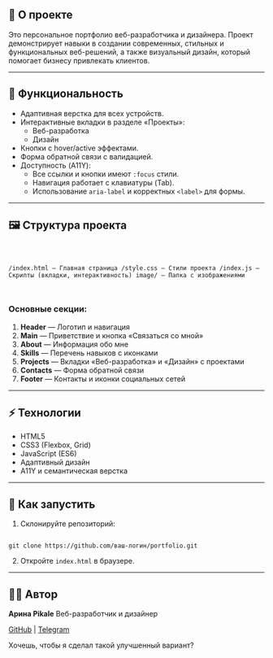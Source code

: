 ## 📖 О проекте

Это персональное портфолио веб-разработчика и дизайнера. Проект демонстрирует навыки в создании современных, стильных и функциональных веб-решений, а также визуальный дизайн, который помогает бизнесу привлекать клиентов.

---

## 🚀 Функциональность

- Адаптивная верстка для всех устройств.
- Интерактивные вкладки в разделе «Проекты»:
  - Веб-разработка
  - Дизайн
- Кнопки с hover/active эффектами.
- Форма обратной связи с валидацией.
- Доступность (A11Y):
  - Все ссылки и кнопки имеют `:focus` стили.
  - Навигация работает с клавиатуры (Tab).
  - Использование `aria-label` и корректных `<label>` для формы.

---

## 🖼 Структура проекта

<code>

/index.html       — Главная страница
/style.css        — Стили проекта
/index.js         — Скрипты (вкладки, интерактивность)
image/            — Папка с изображениями

</code>

### Основные секции:

1. **Header** — Логотип и навигация
2. **Main** — Приветствие и кнопка «Связаться со мной»
3. **About** — Информация обо мне
4. **Skills** — Перечень навыков с иконками
5. **Projects** — Вкладки «Веб-разработка» и «Дизайн» с проектами
6. **Contacts** — Форма обратной связи
7. **Footer** — Контакты и иконки социальных сетей

---

## ⚡ Технологии

- HTML5
- CSS3 (Flexbox, Grid)
- JavaScript (ES6)
- Адаптивный дизайн
- A11Y и семантическая верстка

---

## 📂 Как запустить

1. Склонируйте репозиторий:

<code>
git clone https://github.com/ваш-логин/portfolio.git
</code>

2. Откройте `index.html` в браузере.

---

## 👩‍💻 Автор

**Арина Рikale**
Веб-разработчик и дизайнер

[GitHub](https://github.com/ваш-логин) | [Telegram](https://t.me/ваш_ник)



Хочешь, чтобы я сделал такой улучшенный вариант?
```
